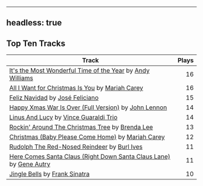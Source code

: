 
---
headless: true
---

## Top Ten Tracks

| Track | Plays |
| --- |  ---: |
|[It's the Most Wonderful Time of the Year](https://www.iheart.com/artist/andy-williams-16425/songs/its-the-most-wonderful-time-of-the-year-2020286/) by [Andy Williams](https://www.iheart.com/artist/andy-williams-16425/)| 16|
|[All I Want for Christmas Is You](https://www.iheart.com/artist/mariah-carey-31885/songs/all-i-want-for-christmas-is-you-20275005/) by [Mariah Carey](https://www.iheart.com/artist/mariah-carey-31885/)| 16|
|[Feliz Navidad](https://www.iheart.com/artist/jose-feliciano-30507/songs/feliz-navidad-2954725/) by [José Feliciano](https://www.iheart.com/artist/jose-feliciano-30507/)| 15|
|[Happy Xmas War Is Over (Full Version)](https://www.iheart.com/artist/john-lennon-972/songs/happy-xmas-war-is-over-full-version-19637669/) by [John Lennon](https://www.iheart.com/artist/john-lennon-972/)| 14|
|[Linus And Lucy](https://www.iheart.com/artist/vince-guaraldi-trio-37943/songs/linus-and-lucy-184308006/) by [Vince Guaraldi Trio](https://www.iheart.com/artist/vince-guaraldi-trio-37943/)| 14|
|[Rockin' Around The Christmas Tree](https://www.iheart.com/artist/brenda-lee-18115/songs/rockin-around-the-christmas-tree-28114119/) by [Brenda Lee](https://www.iheart.com/artist/brenda-lee-18115/)| 13|
|[Christmas (Baby Please Come Home)](https://www.iheart.com/artist/mariah-carey-31885/songs/christmas-baby-please-come-home-20275028/) by [Mariah Carey](https://www.iheart.com/artist/mariah-carey-31885/)| 12|
|[Rudolph The Red-Nosed Reindeer](https://www.iheart.com/artist/burl-ives-1117/songs/rudolph-the-red-nosed-reindeer-29402145/) by [Burl Ives](https://www.iheart.com/artist/burl-ives-1117/)| 11|
|[Here Comes Santa Claus (Right Down Santa Claus Lane)](https://www.iheart.com/artist/gene-autry-1800/songs/here-comes-santa-claus-right-down-santa-claus-lane-2543822/) by [Gene Autry](https://www.iheart.com/artist/gene-autry-1800/)| 11|
|[Jingle Bells](https://www.iheart.com/artist/frank-sinatra-739/songs/jingle-bells-493413/) by [Frank Sinatra](https://www.iheart.com/artist/frank-sinatra-739/)| 10|
